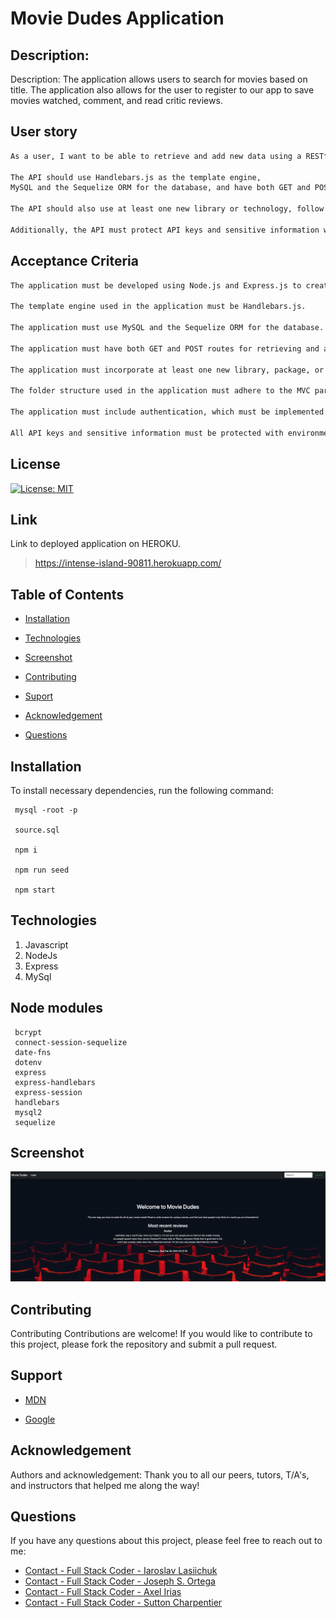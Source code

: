 # Movie Dudes Application

## Description: 
Description: The application allows users to search for movies based on title. The application also allows for the user to register to our app to save movies watched, comment, and read critic reviews.


## User story
```md
As a user, I want to be able to retrieve and add new data using a RESTful API built with Node.js and Express.js. 

The API should use Handlebars.js as the template engine, 
MySQL and the Sequelize ORM for the database, and have both GET and POST routes. 

The API should also use at least one new library or technology, follow the MVC paradigm folder structure, and include authentication using express-session and cookies.

Additionally, the API must protect API keys and sensitive information with environment variables, be deployed on Heroku with data, have a polished UI that is responsive and interactive, meet good-quality coding standards, and have a professional README with a unique name, description, and link to the deployed app.
 ```

 ## Acceptance Criteria
 ```md
The application must be developed using Node.js and Express.js to create a RESTful API.
	
The template engine used in the application must be Handlebars.js.
	
The application must use MySQL and the Sequelize ORM for the database.
	
The application must have both GET and POST routes for retrieving and adding new data.
	
The application must incorporate at least one new library, package, or technology that is not discussed.
	
The folder structure used in the application must adhere to the MVC paradigm.
	
The application must include authentication, which must be implemented using express-session and cookies.

All API keys and sensitive information must be protected with environment variables.
```

## License 

[![License: MIT](https://img.shields.io/badge/License-MIT-yellow.svg)](https://opensource.org/licenses/MIT)

## Link
Link to deployed application on HEROKU.
> https://intense-island-90811.herokuapp.com/


## Table of Contents
  
  * [Installation](#installation)

  * [Technologies](#technologies)

  * [Screenshot](#screenshot)
  
  * [Contributing](#contributing)

  * [Suport](#suport)

  * [Acknowledgement ](#Acknowledgement )
  
  * [Questions](#questions)

  ## Installation
  To install necessary dependencies, run the following command:

     mysql -root -p

     source.sql

     npm i

     npm run seed

     npm start


## Technologies
1. Javascript
2. NodeJs
3. Express
4. MySql

##  Node modules
     bcrypt
     connect-session-sequelize
     date-fns
     dotenv
     express
     express-handlebars
     express-session
     handlebars
     mysql2
     sequelize

## Screenshot
![Screenshot](./public/img/Image.png)

## Contributing

Contributing
Contributions are welcome! If you would like to contribute to this project, please fork the repository and submit a pull request.

## Support

- [MDN](https://developer.mozilla.org/en-US/) 

- [Google](https://Google.com)


## Acknowledgement 

Authors and acknowledgement: Thank you to all our peers, tutors, T/A's, and instructors that helped me along the way!

## Questions

If you have any questions about this project, please feel free to reach out to me:
  
- [Contact - Full Stack Coder - Iaroslav Lasiichuk](mailto:lasiichuki@gmail.com)
- [Contact - Full Stack Coder - Joseph S. Ortega](mailto:MyAgentOrtega@gmail.com)
- [Contact - Full Stack Coder - Axel Irias](mailto:axel.irias12@gmail.com)
- [Contact - Full Stack Coder - Sutton Charpentier](mailto:uttoncharpentier@gmail.com)